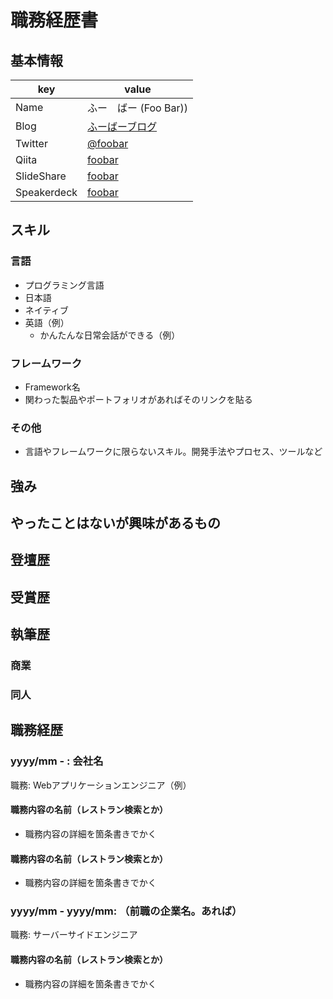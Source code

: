 # 職務経歴書
 ## 基本情報
 |key|value|
|---|-----|
|Name|ふー　ばー (Foo Bar))|
|Blog|[ふーばーブログ](http://foobar.blog.com)|
|Twitter|[@foobar](https://twitter.com/foobar)|
|Qiita|[foobar](http://qiita.com/foobar)|
|SlideShare|[foobar](http://www.slideshare.net/foobar)|
|Speakerdeck|[foobar](https://speakerdeck.com/foobar)|
 ## スキル
 ### 言語
 - プログラミング言語
 - 日本語
  - ネイティブ
- 英語（例）
  - かんたんな日常会話ができる（例）
 ### フレームワーク
 - Framework名
  - 関わった製品やポートフォリオがあればそのリンクを貼る
 ### その他
 - 言語やフレームワークに限らないスキル。開発手法やプロセス、ツールなど
 ## 強み
 ## やったことはないが興味があるもの
 ## 登壇歴
 ## 受賞歴
 ## 執筆歴
 ### 商業
 ### 同人
 ## 職務経歴
 ### yyyy/mm - : 会社名
 職務: Webアプリケーションエンジニア（例）
 #### 職務内容の名前（レストラン検索とか）
 - 職務内容の詳細を箇条書きでかく
 #### 職務内容の名前（レストラン検索とか）
 - 職務内容の詳細を箇条書きでかく
 ### yyyy/mm - yyyy/mm: （前職の企業名。あれば）
 職務: サーバーサイドエンジニア
 #### 職務内容の名前（レストラン検索とか）
 - 職務内容の詳細を箇条書きでかく

